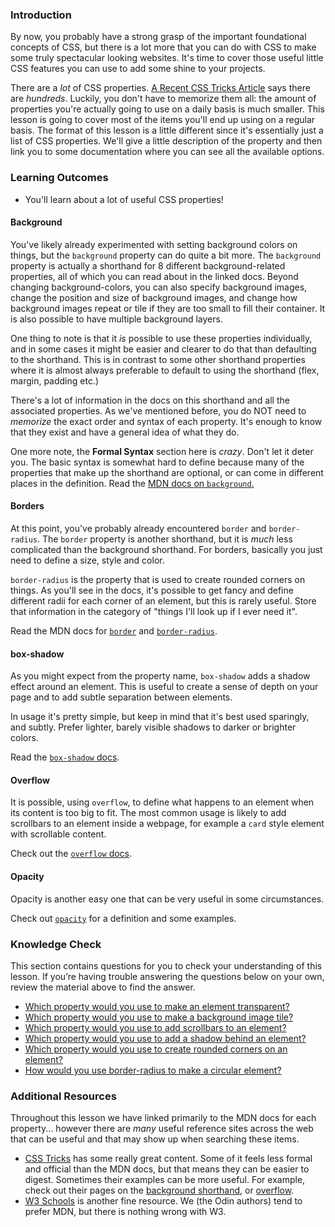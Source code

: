 ### Introduction
By now, you probably have a strong grasp of the important foundational concepts of CSS, but there is a lot more that you can do with CSS to make some truly spectacular looking websites. It's time to cover those useful little CSS features you can use to add some shine to your projects.

There are a _lot_ of CSS properties. [A Recent CSS Tricks Article](https://css-tricks.com/how-many-css-properties-are-there/) says there are _hundreds_. Luckily, you don't have to memorize them all: the amount of properties you're actually going to use on a daily basis is much smaller. This lesson is going to cover most of the items you'll end up using on a regular basis. The format of this lesson is a little different since it's essentially just a list of CSS properties. We'll give a little description of the property and then link you to some documentation where you can see all the available options.

### Learning Outcomes
- You'll learn about a lot of useful CSS properties!

#### Background
You've likely already experimented with setting background colors on things, but the `background` property can do quite a bit more. The `background` property is actually a shorthand for 8 different background-related properties, all of which you can read about in the linked docs. Beyond changing background-colors, you can also specify background images, change the position and size of background images, and change how background images repeat or tile if they are too small to fill their container. It is also possible to have multiple background layers.

One thing to note is that it _is_ possible to use these properties individually, and in some cases it might be easier and clearer to do that than defaulting to the shorthand. This is in contrast to some other shorthand properties where it is almost always preferable to default to using the shorthand (flex, margin, padding etc.)

There's a lot of information in the docs on this shorthand and all the associated properties. As we've mentioned before, you do NOT need to _memorize_ the exact order and syntax of each property. It's enough to know that they exist and have a general idea of what they do.

One more note, the **Formal Syntax** section here is _crazy_. Don't let it deter you. The basic syntax is somewhat hard to define because many of the properties that make up the shorthand are optional, or can come in different places in the definition. Read the [MDN docs on `background`.](https://developer.mozilla.org/en-US/docs/Web/CSS/background)

#### Borders
At this point, you've probably already encountered `border` and `border-radius`. The `border` property is another shorthand, but it is _much_ less complicated than the background shorthand. For borders, basically you just need to define a size, style and color.

`border-radius` is the property that is used to create rounded corners on things. As you'll see in the docs, it's possible to get fancy and define different radii for each corner of an element, but this is rarely useful. Store that information in the category of "things I'll look up if I ever need it".

Read the MDN docs for [`border`](https://developer.mozilla.org/en-US/docs/Web/CSS/border) and [`border-radius`](https://developer.mozilla.org/en-US/docs/Web/CSS/border-radius).

#### box-shadow
As you might expect from the property name, `box-shadow` adds a shadow effect around an element. This is useful to create a sense of depth on your page and to add subtle separation between elements.

In usage it's pretty simple, but keep in mind that it's best used sparingly, and subtly. Prefer lighter, barely visible shadows to darker or brighter colors.

Read the [`box-shadow` docs](https://developer.mozilla.org/en-US/docs/Web/CSS/box-shadow).

#### Overflow
It is possible, using `overflow`, to define what happens to an element when its content is too big to fit. The most common usage is likely to add scrollbars to an element inside a webpage, for example a `card` style element with scrollable content.

Check out the [`overflow` docs](https://developer.mozilla.org/en-US/docs/Web/CSS/overflow).

#### Opacity
Opacity is another easy one that can be very useful in some circumstances.

Check out [`opacity`](https://developer.mozilla.org/en-US/docs/Web/CSS/opacity) for a definition and some examples.

### Knowledge Check
This section contains questions for you to check your understanding of this lesson. If you’re having trouble answering the questions below on your own, review the material above to find the answer.

- [Which property would you use to make an element transparent?](#opacity)
- [Which property would you use to make a background image tile?](#background)
- [Which property would you use to add scrollbars to an element?](#overflow)
- [Which property would you use to add a shadow behind an element?](#box-shadow)
- [Which property would you use to create rounded corners on an element?](#borders)
- [How would you use border-radius to make a circular element?](https://developer.mozilla.org/en-US/docs/Web/CSS/border-radius)

### Additional Resources
Throughout this lesson we have linked primarily to the MDN docs for each property... however there are _many_ useful reference sites across the web that can be useful and that may show up when searching these items.

* [CSS Tricks](https://css-tricks.com/almanac/properties) has some really great content. Some of it feels less formal and official than the MDN docs, but that means they can be easier to digest.  Sometimes their examples can be more useful. For example, check out their pages on the [background shorthand](https://css-tricks.com/almanac/properties/b/background/), or [overflow](https://css-tricks.com/almanac/properties/o/overflow).
* [W3 Schools](https://www.w3schools.com/cssref/) is another fine resource. We (the Odin authors) tend to prefer MDN, but there is nothing wrong with W3.
